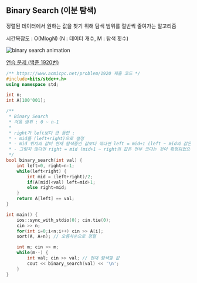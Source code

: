## Binary Search (이분 탐색)
정렬된 데이터에서 원하는 값을 찾기 위해 탐색 범위를 절반씩 줄여가는 알고리즘

시간복잡도 : O(MlogN) (N : 데이터 개수, M : 탐색 횟수)

![binary search animation](https://d18l82el6cdm1i.cloudfront.net/uploads/bePceUMnSG-binary_search_gif.gif)

[연습 문제 (백준 1920번)](https://www.acmicpc.net/problem/1920)

``` c++
/** https://www.acmicpc.net/problem/1920 제출 코드 */
#include<bits/stdc++.h>
using namespace std;

int n;
int A[100'001];

/** 
 * Binary Search
 * 처음 범위 : 0 ~ n-1
 * 
 * right가 left보다 큰 동안 :
 * - mid를 (left+right)으로 설정
 * - mid 위치의 값이 현재 탐색중인 값보다 작다면 left = mid+1 (left ~ mid의 값은 전부 작다는 것이 확정되었으니 커팅)
 * - 그렇지 않다면 right = mid (mid+1 ~ right의 값은 전부 크다는 것이 확정되었으니 커팅)
 */
bool binary_search(int val) {
    int left=0, right=n-1;
    while(left<right) {
        int mid = (left+right)/2;
        if(A[mid]<val) left=mid+1;
        else right=mid;
    }
    return A[left] == val;
}

int main() {
    ios::sync_with_stdio(0); cin.tie(0);
    cin >> n;
    for(int i=0;i<n;i++) cin >> A[i];
    sort(A, A+n); // 오름차순으로 정렬

    int m; cin >> m;
    while(m--) {
        int val; cin >> val; // 현재 탐색할 값
        cout << binary_search(val) << '\n';
    }
}
```
